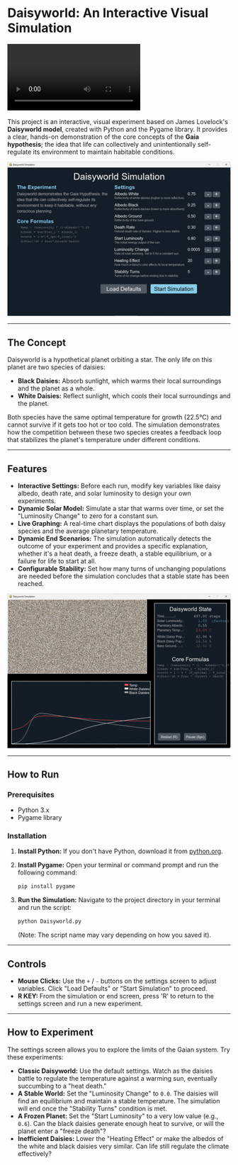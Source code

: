# Daisyworld: An Interactive Visual Simulation

<video src="./WelcomeToDaisyWorld.mp4" controls="controls" style="max-width: 730px;"></video>
 
This project is an interactive, visual experiment based on James Lovelock's **Daisyworld model**, created with Python and the Pygame library. It provides a clear, hands-on demonstration of the core concepts of the **Gaia hypothesis**; the idea that life can collectively and unintentionally self-regulate its environment to maintain habitable conditions.

![Daisyworld Simulation Set Vars](./Tweak%20Variables.jpg)

---

## The Concept

Daisyworld is a hypothetical planet orbiting a star. The only life on this planet are two species of daisies:

* **Black Daisies:** Absorb sunlight, which warms their local surroundings and the planet as a whole.
* **White Daisies:** Reflect sunlight, which cools their local surroundings and the planet.

Both species have the same optimal temperature for growth (22.5°C) and cannot survive if it gets too hot or too cold. The simulation demonstrates how the competition between these two species creates a feedback loop that stabilizes the planet's temperature under different conditions.

---

## Features

* **Interactive Settings:** Before each run, modify key variables like daisy albedo, death rate, and solar luminosity to design your own experiments.
* **Dynamic Solar Model:** Simulate a star that warms over time, or set the "Luminosity Change" to zero for a constant sun.
* **Live Graphing:** A real-time chart displays the populations of both daisy species and the average planetary temperature.
* **Dynamic End Scenarios:** The simulation automatically detects the outcome of your experiment and provides a specific explanation, whether it's a heat death, a freeze death, a stable equilibrium, or a failure for life to start at all.
* **Configurable Stability:** Set how many turns of unchanging populations are needed before the simulation concludes that a stable state has been reached.

![Daisyworld Simulation Screenshot](./DaisyWorld_Screenshot.gif)

---

## How to Run

### Prerequisites

* Python 3.x
* Pygame library

### Installation

1.  **Install Python:** If you don't have Python, download it from [python.org](https://www.python.org/downloads/).

2.  **Install Pygame:** Open your terminal or command prompt and run the following command:
    ```bash
    pip install pygame
    ```

3.  **Run the Simulation:** Navigate to the project directory in your terminal and run the script:
    ```bash
    python Daisyworld.py
    ```
    (Note: The script name may vary depending on how you saved it).

---

## Controls

* **Mouse Clicks:** Use the `+` / `-` buttons on the settings screen to adjust variables. Click "Load Defaults" or "Start Simulation" to proceed.
* **R KEY:** From the simulation or end screen, press 'R' to return to the settings screen and run a new experiment.

---

## How to Experiment

The settings screen allows you to explore the limits of the Gaian system. Try these experiments:

* **Classic Daisyworld:** Use the default settings. Watch as the daisies battle to regulate the temperature against a warming sun, eventually succumbing to a "heat death."
* **A Stable World:** Set the "Luminosity Change" to `0.0`. The daisies will find an equilibrium and maintain a stable temperature. The simulation will end once the "Stability Turns" condition is met.
* **A Frozen Planet:** Set the "Start Luminosity" to a very low value (e.g., `0.6`). Can the black daisies generate enough heat to survive, or will the planet enter a "freeze death"?
* **Inefficient Daisies:** Lower the "Heating Effect" or make the albedos of the white and black daisies very similar. Can life still regulate the climate effectively?
